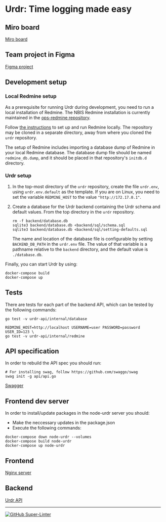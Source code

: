 # Urdr: Time logging made easy

## Miro board

[Miro board](https://miro.com/app/board/uXjVOVRByuw=/)

## Team project in Figma

[Figma project](https://www.figma.com/file/Bf2OgUIIqRBMUREMuVcxs9/draft?node-id=0%3A1)

## Development setup

### Local Redmine setup

As a prerequisite for running Urdr during development, you need to run
a local installation of Redmine. The NBIS Redmine installation is
currently maintained in the
[ops-redmine repository](https://github.com/NBISweden/ops-redmine).

Follow
[the instructions](https://github.com/NBISweden/ops-redmine/blob/main/README.md)
to set up and run Redmine locally. The repository may be cloned in a
separate directory, away from where you cloned the `urdr` repository.

The setup of Redmine includes importing a database dump of Redmine
in your local Redmine database. The database dump file should be
named `redmine_db.dump`, and it should be placed in that repository's
`initdb.d` directory.

### Urdr setup

1. In the top-most directory of the `urdr` repository, create the file
   `urdr.env`, using `urdr.env.default` as the template. If you are
   on Linux, you need to set the variable `REDMINE_HOST` to the value
   `"http://172.17.0.1"`.

2. Create a database for the Urdr backend containing the Urdr schema and
   default values. From the top directory in the `urdr` repository.

   ```shell
   rm -f backend/database.db
   sqlite3 backend/database.db <backend/sql/schema.sql
   sqlite3 backend/database.db <backend/sql/setting-defaults.sql
   ```

   The name and location of the database file is configurable by setting
   `BACKEND_DB_PATH` in the `urdr.env` file. The value of that variable
   is a pathname relative to the `backend` directory, and the default
   value is `./database.db`.

Finally, you can start Urdr by using:

```command
docker-compose build
docker-compose up
```

## Tests

There are tests for each part of the backend API, which can be tested by the following commands:

```command
go test -v urdr-api/internal/database
```

```command
REDMINE_HOST=http://localhost USERNAME=user PASSWORD=password USER_ID=123 \
go test -v urdr-api/internal/redmine
```

## API specification

In order to rebuild the API spec you should run:

```command
# For installing swag, follow https://github.com/swaggo/swag
swag init -g api/api.go
```

[Swagger](http://localhost:8080/swagger/index.html)

## Frontend dev server

In order to install/update packages in the node-urdr server you should:

- Make the neccessary updates in the package.json
- Execute the following commands:

```command
docker-compose down node-urdr --volumes
docker-compose build node-urdr
docker-compose up node-urdr
```

## Frontend

[Nginx server](http://localhost:4567)

## Backend

[Urdr API](http://localhost:8080/issues)

---

[![GitHub Super-Linter](https://github.com/NBISweden/urdr/workflows/Lint%20Code%20Base/badge.svg)](https://github.com/marketplace/actions/super-linter)
